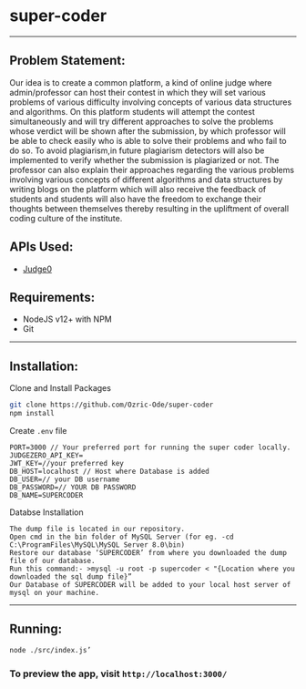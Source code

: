 # super-coder

-------------------------------------------
## Problem Statement:
Our idea is to create a common platform, a kind of online judge
where admin/professor can host their contest in which they will set various problems of
various difficulty involving concepts of various data structures and algorithms.
On this platform students will attempt the contest simultaneously and will try different
approaches to solve the problems whose verdict will be shown after the submission, by
which professor will be able to check easily who is able to solve their problems and who
fail to do so.
To avoid plagiarism,in future plagiarism detectors will also be implemented to verify whether the
submission is plagiarized or not. The professor can also explain their approaches
regarding the various problems involving various concepts of different algorithms and
data structures by writing blogs on the platform which will also receive the feedback of
students and students will also have the freedom to exchange their thoughts between
themselves thereby resulting in the upliftment of overall coding culture of the institute.


## APIs Used:
- [Judge0](https://judge0.com/)


## Requirements:

- NodeJS v12+ with NPM
- Git

-------------------------------------------

## Installation:

Clone and Install Packages
```bash
git clone https://github.com/Ozric-Ode/super-coder
npm install
```

Create ``.env`` file

```env
PORT=3000 // Your preferred port for running the super coder locally.
JUDGEZERO_API_KEY=
JWT_KEY=//your preferred key
DB_HOST=localhost // Host where Database is added
DB_USER=// your DB username
DB_PASSWORD=// YOUR DB PASSWORD
DB_NAME=SUPERCODER
```
Databse Installation
```
The dump file is located in our repository.
Open cmd in the bin folder of MySQL Server (for eg. -cd C:\ProgramFiles\MySQL\MySQL Server 8.0\bin)
Restore our database ‘SUPERCODER’ from where you downloaded the dump file of our database.
Run this command:- >mysql -u root -p supercoder < "{Location where you downloaded the sql dump file}”
Our Database of SUPERCODER will be added to your local host server of mysql on your machine.
```
-------------------------------------------

## Running:

```bash
node ./src/index.js’
```

### To preview the app, visit ``http://localhost:3000/``
